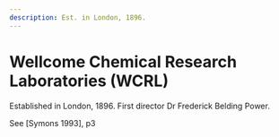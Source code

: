 ```yaml
---
description: Est. in London, 1896.
---
```


# Wellcome Chemical Research Laboratories (WCRL)

Established in London, 1896. First director Dr Frederick Belding Power.

See [Symons 1993], p3
